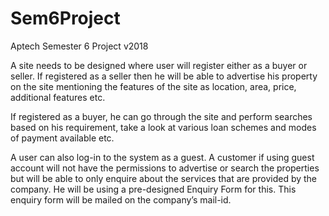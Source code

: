 # Sem6Project
Aptech Semester 6 Project v2018

A site needs to be designed where user will register either as a buyer or seller.
If registered as a seller then he will be able to advertise his property on the site mentioning the features of the site as location, area, price, additional features etc.

If registered as a buyer, he can go through the site and perform searches based on his requirement, take a look at various loan schemes and modes of payment available etc.

A user can also log-in to the system as a guest. A customer if using guest account will not have the permissions to advertise or search the properties but will be able to only enquire about the services that are provided by the company. He will be using a pre-designed Enquiry Form for this. This enquiry form will be mailed on the company’s mail-id.
